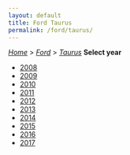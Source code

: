 ```yaml
---
layout: default
title: Ford Taurus
permalink: /ford/taurus/
---
```

[*Home*](/) > [*Ford*](/ford/) > [*Taurus*](/ford/taurus/)
**Select year**
- [2008](/ford/taurus/2008/)
- [2009](/ford/taurus/2009/)
- [2010](/ford/taurus/2010/)
- [2011](/ford/taurus/2011/)
- [2012](/ford/taurus/2012/)
- [2013](/ford/taurus/2013/)
- [2014](/ford/taurus/2014/)
- [2015](/ford/taurus/2015/)
- [2016](/ford/taurus/2016/)
- [2017](/ford/taurus/2017/)